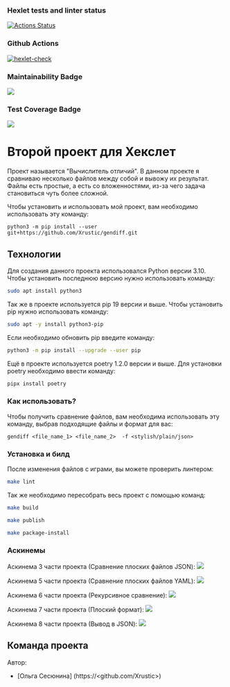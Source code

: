### Hexlet tests and linter status
[![Actions Status](https://github.com/Xrustic/python-project-50/actions/workflows/hexlet-check.yml/badge.svg)](https://github.com/Xrustic/python-project-50/actions)

### Github Actions
[![hexlet-check](https://github.com/Xrustic/python-project-50/actions/workflows/hexlet-check.yml/badge.svg)](https://github.com/Xrustic/python-project-50/actions/workflows/hexlet-check.yml)

### Maintainability Badge
<a href="https://codeclimate.com/github/Xrustic/python-project-50/maintainability"><img src="https://api.codeclimate.com/v1/badges/677257c31e98d01739bd/maintainability" /></a>

### Test Coverage Badge
<a href="https://codeclimate.com/github/Xrustic/python-project-50/test_coverage"><img src="https://api.codeclimate.com/v1/badges/677257c31e98d01739bd/test_coverage" /></a>

# Второй проект для Хекслет
Проект называется "Вычислитель отличий". В данном проекте я сравниваю несколько файлов между собой и вывожу их результат. Файлы есть простые, а есть со вложенностями, из-за чего задача становиться чуть более сложной.

Чтобы установить и использовать мой проект, вам необходимо использовать эту команду:
```
python3 -m pip install --user git+https://github.com/Xrustic/gendiff.git
```

## Технологии
Для создания данного проекта использовался Python версии 3.10. Чтобы установить последнюю версию нужно использовать команду:
```sh
sudo apt install python3
```

Так же в проекте используется pip 19 версии и выше. Чтобы установить pip нужно использовать команду:
```sh
sudo apt -y install python3-pip
```

Если необходимо обновить pip введите команду:
```sh
python3 -m pip install --upgrade --user pip
```

Ещё в проекте используется poetry 1.2.0 версии и выше. Для установки poetry необходимо ввести команду:
```sh
pipx install poetry
```

### Как использовать?
Чтобы получить сравнение файлов, вам необходима использовать эту команду, выбрав подходящие файлы и формат для вас:
```
gendiff <file_name_1> <file_name_2>  -f <stylish/plain/json>
```


### Установка и билд
После изменения файлов с играми, вы можете проверить линтером:
```sh
make lint
```

Так же необходимо пересобрать весь проект с помощью команд: 
```sh
make build

make publish

make package-install
```

### Аскинемы
Аскинема 3 части проекта (Сравнение плоских файлов JSON):
<a href="https://asciinema.org/a/OfiBUlZDiVoI1L8cTaJWqrACh" target="_blank"><img src="https://asciinema.org/a/OfiBUlZDiVoI1L8cTaJWqrACh.svg" /></a>

Аскинема 5 части проекта (Сравнение плоских файлов YAML):
<a href="https://asciinema.org/a/LG7mjBnovSKFx5tKBB9b4Hc9E" target="_blank"><img src="https://asciinema.org/a/LG7mjBnovSKFx5tKBB9b4Hc9E.svg" /></a>

Аскинема 6 части проекта (Рекурсивное сравнение):
<a href="https://asciinema.org/a/z9Ovu1CkdcciN4wActSRUUGc4" target="_blank"><img src="https://asciinema.org/a/z9Ovu1CkdcciN4wActSRUUGc4.svg" /></a>

Аскинема 7 части проекта (Плоский формат):
<a href="https://asciinema.org/a/dyBfKBPBVODEZxPJzyvkyVRrq" target="_blank"><img src="https://asciinema.org/a/dyBfKBPBVODEZxPJzyvkyVRrq.svg" /></a>

Аскинема 8 части проекта (Вывод в JSON):
<a href="https://asciinema.org/a/tSWOQWYQafrnSFyjsiWhzoqlA" target="_blank"><img src="https://asciinema.org/a/tSWOQWYQafrnSFyjsiWhzoqlA.svg" /></a>

## Команда проекта
Автор:
- [Ольга Сесюнина] (https://<github.com/Xrustic>)
